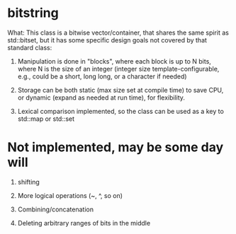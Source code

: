 # bitstring

What: This class is a bitwise vector/container, that shares the same spirit
as std::bitset, but it has some specific design goals not covered by that
standard class:

1) Manipulation is done in "blocks", where each block is up to N bits,
   where N is the size of an integer (integer size template-configurable,
   e.g., could be a short, long long, or a character if needed)

2) Storage can be both static (max size set at compile time) to save CPU,
   or dynamic (expand as needed at run time), for flexibility.

3) Lexical comparison implemented, so the class can be used as a key
   to std::map or std::set

# Not implemented, may be some day will

1) shifting

2) More logical operations (~,  ^,  so on)

3) Combining/concatenation

4) Deleting arbitrary ranges of bits in the middle
